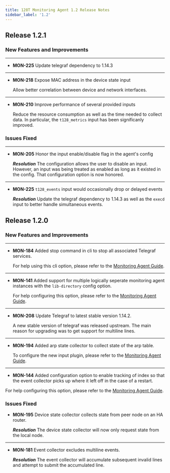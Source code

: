 ```yaml
---
title: 128T Monitoring Agent 1.2 Release Notes
sidebar_label: '1.2'
---
```


## Release 1.2.1

### New Features and Improvements

---

- **MON-225** Update telegraf dependency to 1.14.3

---

- **MON-218** Expose MAC address in the device state input

  Allow better correlation between device and network interfaces.

---

- **MON-210** Improve performance of several provided inputs

  Reduce the resource consumption as well as the time needed to collect data. In particular, the `t128_metrics` input has been significanly improved.

### Issues Fixed

---

- **MON-205** Honor the input enable/disable flag in the agent's config

  _**Resolution**_ The configuration allows the user to disable an input. However, an input was being treated as enabled as long as it existed in the config. That configuration option is now honored.

---

- **MON-225** `t128_events` input would occasionally drop or delayed events

  _**Resolution**_ Update the telegraf dependency to 1.14.3 as well as the `execd` input to better handle simultaneous events.

## Release 1.2.0

### New Features and Improvements

---

- **MON-184** Added stop command in cli to stop all associated Telegraf services.

  For help using this cli option, please refer to the [Monitoring Agent Guide](plugin_monitoring_agent.md#stopping-services).

---

- **MON-141** Added support for multiple logically seperate monitoring agent instances with the `lib-directory` config option.

  For help configuring this option, please refer to the [Monitoring Agent Guide](plugin_monitoring_agent.md#configuration).

---

- **MON-208** Update Telegraf to latest stable version 1.14.2.

  A new stable version of telegraf was released upstream. The main reason for upgrading was to get support for multiline lines.

---

- **MON-194** Added arp state collector to collect state of the arp table.

  To configure the new input plugin, please refer to the [Monitoring Agent Guide](plugin_monitoring_agent.md#arp-state-collector).

---

- **MON-144** Added configuration option to enable tracking of index so that the event collector picks up where it left off in the case of a restart.

For help configuring this option, please refer to the [Monitoring Agent Guide](plugin_monitoring_agent.md#event-collector).

### Issues Fixed

- **MON-195** Device state collector collects state from peer node on an HA router.

  _**Resolution**_ The device state collector will now only request state from the local node.

---

- **MON-181** Event collector excludes multiline events.

  _**Resolution**_ The event collector will accumulate subsequent invalid lines and attempt to submit the accumulated line.
